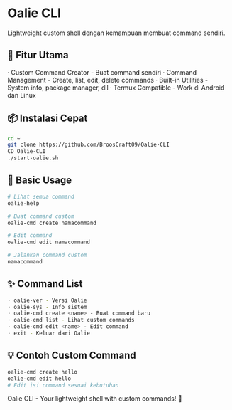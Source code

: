# Oalie CLI 

Lightweight custom shell dengan kemampuan membuat command sendiri.

## 🚀 Fitur Utama

· Custom Command Creator - Buat command sendiri
· Command Management - Create, list, edit, delete commands
· Built-in Utilities - System info, package manager, dll
· Termux Compatible - Work di Android dan Linux

## 📦 Instalasi Cepat

```bash
cd ~
git clone https://github.com/BroosCraft09/Oalie-CLI
CD Oalie-CLI
./start-oalie.sh
```

## 🎯 Basic Usage

```bash
# Lihat semua command
oalie-help

# Buat command custom
oalie-cmd create namacommand

# Edit command
oalie-cmd edit namacommand

# Jalankan command custom
namacommand
```

## ✨ Command List

```bash
· oalie-ver - Versi Oalie
· oalie-sys - Info sistem
· oalie-cmd create <name> - Buat command baru
· oalie-cmd list - Lihat custom commands
· oalie-cmd edit <name> - Edit command
· exit - Keluar dari Oalie
```

## 💡 Contoh Custom Command

```bash
oalie-cmd create hello
oalie-cmd edit hello
# Edit isi command sesuai kebutuhan
```

Oalie CLI - Your lightweight shell with custom commands! 🐚